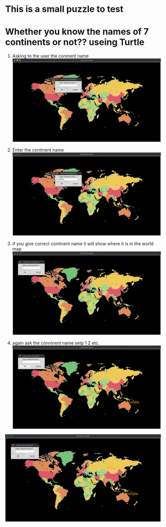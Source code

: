 
# This is a small puzzle to test 
# Whether you know the names of 7 continents or not?? useing Turtle

1. Asking to the user the coninent name 
![image](images/Screenshot%20from%202021-01-16%2007-20-34.png)

2. Enter the continent name
![image](images/Screenshot%20from%202021-01-16%2007-27-46.png)

3. if you give correct continent name it will show where it is in the world map
![image](images/Screenshot%20from%202021-01-16%2007-27-53.png)

4. again ask the conninent name setp 1 2 etc.
![image](images/Screenshot%20from%202021-01-16%2007-28-08.png)


![image](images/Screenshot%20from%202021-01-16%2007-28-24.png)
